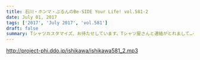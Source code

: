 ```yaml
---
title: 石川・ホンマ・ぶるんのBe-SIDE Your Life! vol.581-2
date: July 01, 2017
tags: ['2017', 'July 2017', 'vol.581']
draft: false
summary: Tシャツカスタマイズ、お待たせしています。Tシャツ屋さんと連絡がとれまして…そのお話です。MIURA
---
```


http://project-phi.ddo.jp/ishikawa/ishikawa581_2.mp3
